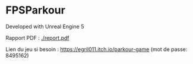 # FPSParkour

Developed with Unreal Engine 5 

Rapport PDF : [./report.pdf](./report.pdf)

Lien du jeu si besoin : https://egril011.itch.io/parkour-game (mot de passe: 8495162)